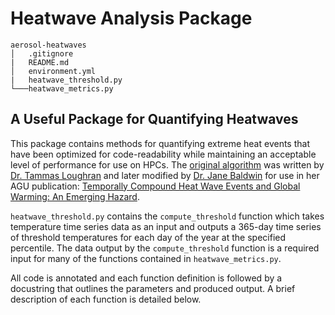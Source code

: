 # Heatwave Analysis Package
```
aerosol-heatwaves
│   .gitignore
|   README.md
│   environment.yml
|   heatwave_threshold.py
└───heatwave_metrics.py
```
## A Useful Package for Quantifying Heatwaves
This package contains methods for quantifying extreme heat events that have been optimized for code-readability while maintaining an acceptable level of performance for use on HPCs. The [original algorithm](https://github.com/tammasloughran/ehfheatwaves) was written by [Dr. Tammas Loughran](https://www.linkedin.com/in/tammas-loughran-839a31150/?originalSubdomain=au) and later modified by [Dr. Jane Baldwin](https://www.janebaldw.in/) for use in her AGU publication: [Temporally Compound Heat Wave Events and Global Warming: An Emerging Hazard](https://agupubs.onlinelibrary.wiley.com/doi/full/10.1029/2018EF000989).

`heatwave_threshold.py` contains the `compute_threshold` function which takes temperature time series data as an input and outputs a 365-day time series of threshold temperatures for each day of the year at the specified percentile. The data output by the `compute_threshold` function is a required input for many of the functions contained in `heatwave_metrics.py`.

All code is annotated and each function definition is followed by a docustring that outlines the parameters and produced output. A brief description of each function is detailed below.
